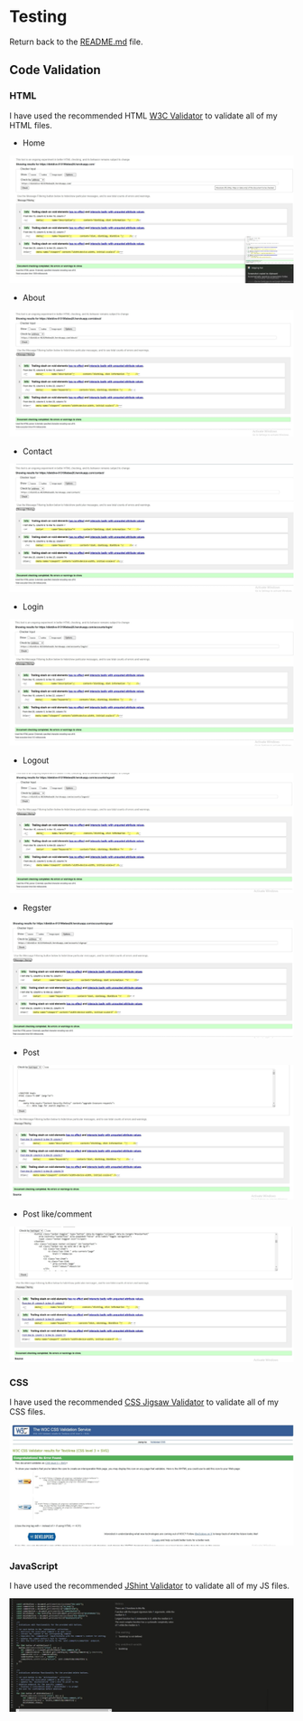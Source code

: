 # Testing

Return back to the [README.md](https://github.com/akramalex/DietDive/blob/main/README.md) file.

## Code Validation 

### HTML 

I have used the recommended HTML [W3C Validator](https://validator.w3.org/) to validate all of my HTML files.

* Home 

![](static/images/home1.jpg)

* About
  
![](static/images/about1.jpg)


* Contact

![](static/images/contact.jpg)


* Login 

![](static/images/login.jpg)

* Logout 

![](static/images/logout.jpg)

* Regster


![](static/images/register.jpg)


* Post

![](static/images/post.jpg)


* Post like/comment 

![](static/images/pos-2.jpg)



### CSS  

I have used the recommended [CSS Jigsaw Validator](https://jigsaw.w3.org/css-validator/) to validate all of my CSS files.

![](static/images/css.jpg)


### JavaScript 

I have used the recommended [JShint Validator](https://jshint.com/) to validate all of my JS files.

![](static/images/js.jpg)